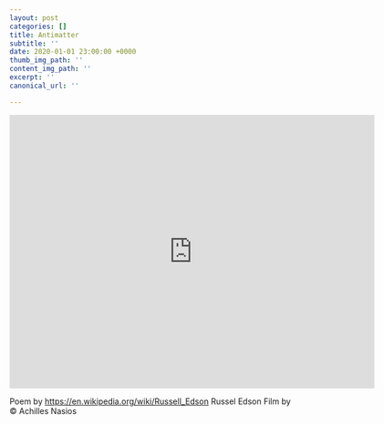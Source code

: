 ```yaml
---
layout: post
categories: []
title: Antimatter
subtitle: ''
date: 2020-01-01 23:00:00 +0000
thumb_img_path: ''
content_img_path: ''
excerpt: ''
canonical_url: ''

---
```

<iframe src="https://player.vimeo.com/video/2337249" width="640" height="480" frameborder="0" allow="autoplay; fullscreen" allowfullscreen></iframe> 

Poem by https://en.wikipedia.org/wiki/Russell_Edson Russel Edson Film by © Achilles Nasios
